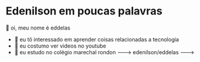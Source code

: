 # Edenilson em poucas palavras
👋 oi, meu nome é eddelas
- 👀 eu tô interessado em aprender coisas relacionadas a tecnologia
- 🌱 eu costumo ver videos no youtube
- 💞️ eu estudo no colégio marechal rondon
--->
edenilson/eddelas 
--->
